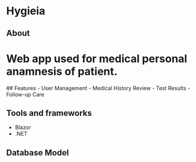 # Hygieia

## About
<h1>Web app used for medical personal anamnesis of patient.</h1>
## Features
- User Management
- Medical History Review
- Test Results
- Follow-up Care

## Tools and frameworks
- Blazor
- .NET

## Database Model
